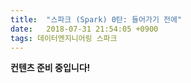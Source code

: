 ```yaml
---
title:  "스파크 (Spark) 0탄: 들어가기 전에"
date:   2018-07-31 21:54:05 +0900
tags: 데이터엔지니어링 스파크
---
```

**컨텐츠 준비 중입니다!**
